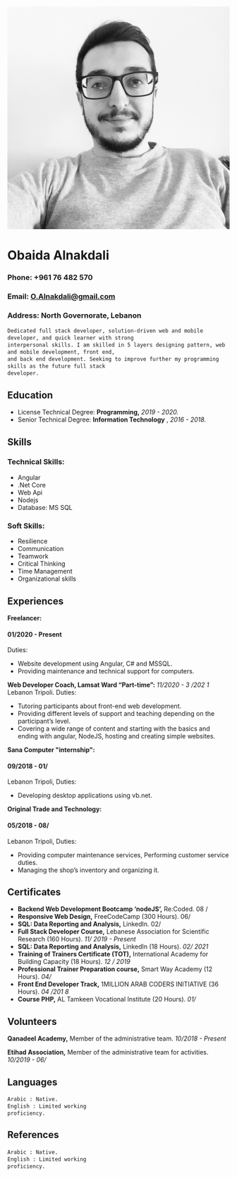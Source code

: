 ![alt text for screen readers](1.jpg "this is me")

# Obaida Alnakdali

### Phone: +961 76 482 570

### Email: O.Alnakdali@gmail.com

### Address: North Governorate, Lebanon

```
Dedicated full stack developer, solution-driven web and mobile developer, and quick learner with strong
interpersonal skills. I am skilled in 5 layers designing pattern, web and mobile development, front end,
and back end development. Seeking to improve further my programming skills as the future full stack
developer.
```

## Education

- License Technical Degree:
    **Programming,**
    _2019 - 2020._
- Senior Technical Degree:
    **Information Technology** ,
    _2016 - 2018._

## Skills

### Technical Skills:

- Angular
- .Net Core
- Web Api
- Nodejs
- Database: MS SQL

### Soft Skills:

- Resilience
- Communication
- Teamwork
- Critical Thinking
- Time Management
- Organizational skills


## Experiences

**Freelancer:**

#### 01/2020 - Present

Duties:

- Website development using Angular, C# and MSSQL.
- Providing maintenance and technical support for computers.

**Web Developer Coach, Lamsat Ward “Part-time”:**
_11/2020 - 3 /202 1_
Lebanon Tripoli. Duties:

- Tutoring participants about front-end web development.
- Providing different levels of support and teaching depending
    on the participant’s level.
- Covering a wide range of content and starting with the basics
    and ending with angular, NodeJS, hosting and creating simple
    websites.

**Sana Computer "internship":**

#### 09/2018 - 01/

Lebanon Tripoli, Duties:

- Developing desktop applications using vb.net.

**Original Trade and Technology:**

#### 05/2018 - 08/

Lebanon Tripoli, Duties:

- Providing computer maintenance services, Performing
    customer service duties.
- Managing the shop’s inventory and organizing it.



## Certificates

- **Backend Web Development Bootcamp ‘nodeJS’,** Re:Coded.
    08 /
- **Responsive Web Design,** FreeCodeCamp (300 Hours).
    06/
- **SQL: Data Reporting and Analysis,** LinkedIn.
    02/
- **Full Stack Developer Course,** Lebanese Association for
    Scientific Research (160 Hours).
       _11/ 2019 - Present_
- **SQL: Data Reporting and Analysis,** LinkedIn (18 Hours).
    _02/ 2021_
- **Training of Trainers Certificate (TOT),** International
    Academy for Building Capacity (18 Hours).
       _12 / 2019_
- **Professional Trainer Preparation course,** Smart Way
    Academy (12 Hours).
       _04/_
- **Front End Developer Track,** 1MILLION ARAB CODERS
    INITIATIVE (36 Hours).
       _04 /201 8_
- **Course PHP,** AL Tamkeen Vocational Institute (20 Hours).
    _01/_

## Volunteers

**Qanadeel Academy,** Member of the administrative team.
_10/2018 - Present_

**Etihad Association,** Member of the administrative team for
activities. _10/2019 - 06/_

## Languages

```
Arabic : Native.
English : Limited working
proficiency.
```
## References

```
Arabic : Native.
English : Limited working
proficiency.
```

